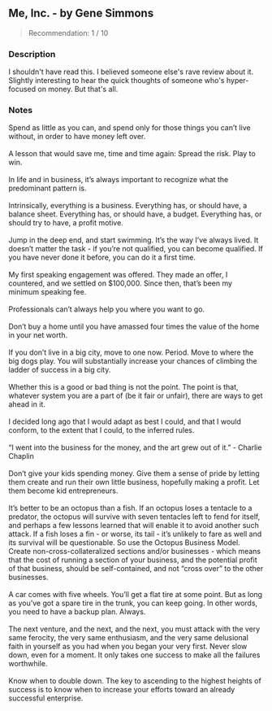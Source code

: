 ## Me, Inc. - by Gene Simmons
> Recommendation: 1 / 10
    
### Description
I shouldn't have read this. I believed someone else's rave review about it. Slightly interesting to hear the quick thoughts of someone who's hyper-focused on money. But that's all.
    
### Notes
Spend as little as you can, and spend only for those things you can’t live without, in order to have money left over.<br>
<br>
A lesson that would save me, time and time again: Spread the risk. Play to win.<br>
<br>
In life and in business, it’s always important to recognize what the predominant pattern is.<br>
<br>
Intrinsically, everything is a business. Everything has, or should have, a balance sheet. Everything has, or should have, a budget. Everything has, or should try to have, a profit motive.<br>
<br>
Jump in the deep end, and start swimming. It’s the way I’ve always lived. It doesn’t matter the task - if you’re not qualified, you can become qualified. If you have never done it before, you can do it a first time.<br>
<br>
My first speaking engagement was offered. They made an offer, I countered, and we settled on $100,000. Since then, that’s been my minimum speaking fee.<br>
<br>
Professionals can’t always help you where you want to go.<br>
<br>
Don’t buy a home until you have amassed four times the value of the home in your net worth.<br>
<br>
If you don’t live in a big city, move to one now. Period.  Move to where the big dogs play.  You will substantially increase your chances of climbing the ladder of success in a big city.<br>
<br>
Whether this is a good or bad thing is not the point. The point is that, whatever system you are a part of (be it fair or unfair), there are ways to get ahead in it.<br>
<br>
I decided long ago that I would adapt as best I could, and that I would conform, to the extent that I could, to the inferred rules.<br>
<br>
“I went into the business for the money, and the art grew out of it.” - Charlie Chaplin<br>
<br>
Don’t give your kids spending money. Give them a sense of pride by letting them create and run their own little business, hopefully making a profit. Let them become kid entrepreneurs.<br>
<br>
It’s better to be an octopus than a fish. If an octopus loses a tentacle to a predator, the octopus will survive with seven tentacles left to fend for itself, and perhaps a few lessons learned that will enable it to avoid another such attack. If a fish loses a fin - or worse, its tail - it’s unlikely to fare as well and its survival will be questionable. So use the Octopus Business Model. Create non-cross-collateralized sections and/or businesses - which means that the cost of running a section of your business, and the potential profit of that business, should be self-contained, and not “cross over” to the other businesses.<br>
<br>
A car comes with five wheels.  You’ll get a flat tire at some point. But as long as you’ve got a spare tire in the trunk, you can keep going. In other words, you need to have a backup plan. Always.<br>
<br>
The next venture, and the next, and the next, you must attack with the very same ferocity, the very same enthusiasm, and the very same delusional faith in yourself as you had when you began your very first. Never slow down, even for a moment. It only takes one success to make all the failures worthwhile.<br>
<br>
Know when to double down. The key to ascending to the highest heights of success is to know when to increase your efforts toward an already successful enterprise.
